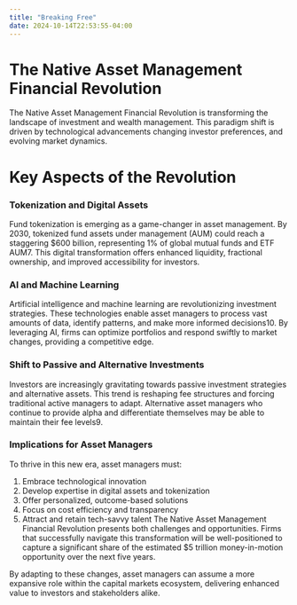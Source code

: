 ```yaml
---
title: "Breaking Free"
date: 2024-10-14T22:53:55-04:00
---
```


# The Native Asset Management Financial Revolution

The Native Asset Management Financial Revolution is transforming the landscape of investment and wealth management. This paradigm shift is driven by technological advancements changing investor preferences, and evolving market dynamics.

# Key Aspects of the Revolution
### Tokenization and Digital Assets
Fund tokenization is emerging as a game-changer in asset management. By 2030, tokenized fund assets under management (AUM) could reach a staggering $600 billion, representing 1% of global mutual funds and ETF AUM7. This digital transformation offers enhanced liquidity, fractional ownership, and improved accessibility for investors.
### AI and Machine Learning
Artificial intelligence and machine learning are revolutionizing investment strategies. These technologies enable asset managers to process vast amounts of data, identify patterns, and make more informed decisions10. By leveraging AI, firms can optimize portfolios and respond swiftly to market changes, providing a competitive edge.
### Shift to Passive and Alternative Investments
Investors are increasingly gravitating towards passive investment strategies and alternative assets. This trend is reshaping fee structures and forcing traditional active managers to adapt. Alternative asset managers who continue to provide alpha and differentiate themselves may be able to maintain their fee levels9.
### Implications for Asset Managers
To thrive in this new era, asset managers must:
1. Embrace technological innovation
2. Develop expertise in digital assets and tokenization
3. Offer personalized, outcome-based solutions
4. Focus on cost efficiency and transparency
5. Attract and retain tech-savvy talent
The Native Asset Management Financial Revolution presents both challenges and opportunities. Firms that successfully navigate this transformation will be well-positioned to capture a significant share of the estimated $5 trillion money-in-motion opportunity over the next five years.

By adapting to these changes, asset managers can assume a more expansive role within the capital markets ecosystem, delivering enhanced value to investors and stakeholders alike.
